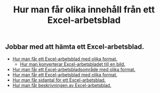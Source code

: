﻿---
title: Hur man får olika innehåll från ett Excel-arbetsblad
second_title: Aspose.Cells Cloud Documen
linktitle: Ge
type: docs
url: /sv/worksheets/get/
keywords: How to get different content from an Excel worksheet
description: Aspose.Cells Cloud REST API stöder hämtning av olika innehåll från ett Excel-arbetsblad. SDK stöder olika typer av utvecklingsspråk. Dessa inkluderar Android, C#, Go, Java, NodeJS, Perl, PHP, Python, Ruby och Swift.
weight: 20
kwords: Excel, Office Moln, REST API, Kalkylblad, PDF, CSV, Json, Markdown, Hur man hämtar olika innehåll från ett Excel-kalkylblad
---
## Jobbar med att hämta ett Excel-arbetsblad.

- [Hur man får ett Excel-arbetsblad med olika format.](/cells/sv/worksheets/get-worksheet/) 
    - [Hur man konverterar Excel-arbetsbladet till en bild.](/cells/sv/worksheets/to-image/)
- [Hur man får ett Excel-arbetsbladsområde med olika format.](/cells/sv/worksheets/area-to-different-formats/)
- [Hur man får ett Excel-arbetsblad med olika format.](/cells/sv/get-worksheet-for-page-index/) 
- [Hur man får sidantal för ett Excel-arbetsblad.](/cells/sv/worksheets/page-count/) 
- [Hur man får beskrivningen av Excel-arbetsblad.](/cells/sv/worksheets/get-all/) 


